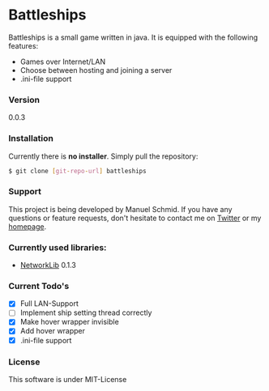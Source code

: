 # Battleships

Battleships is a small game written in java.
It is equipped with the following features:

  - Games over Internet/LAN
  - Choose between hosting and joining a server
  - .ini-file support

### Version

0.0.3

### Installation
Currently there is **no installer**. Simply pull the repository:

```sh
$ git clone [git-repo-url] battleships
```

### Support
This project is being developed by Manuel Schmid.
If you have any questions or feature requests, don't hesitate to contact me on [Twitter] or my [homepage].

### Currently used libraries:
- [NetworkLib] 0.1.3

### Current Todo's

 - [x] Full LAN-Support
 - [ ] Implement ship setting thread correctly
 - [x] Make hover wrapper invisible
 - [x] Add hover wrapper
 - [x] .ini-file support

### License

This software is under MIT-License

[mash1t.de]:http://mash1t.de/
[homepage]:http://mash1t.de/
[Twitter]:https://twitter.com/mash1t
[NetworkLib]:https://github.com/mash1t/java.lib.network/tree/0.1.3
